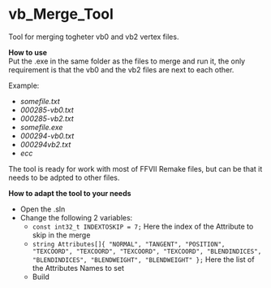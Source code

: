# vb_Merge_Tool

Tool for merging togheter vb0 and vb2 vertex files.  

**How to use**  
Put the .exe in the same folder as the files to merge and run it, the only requirement is that the vb0 and the vb2 files are next to each other.  

Example:  
- *somefile.txt*
- *000285-vb0.txt*
- *000285-vb2.txt*
- *somefile.exe*
- *000294-vb0.txt*
- *000294vb2.txt*
- *ecc*

The tool is ready for work with most of FFVII Remake files, but can be that it needs to be adpted to other files.

**How to adapt the tool to your needs**  
- Open the .sln
- Change the following 2 variables:
  - ``` const int32_t INDEXTOSKIP = 7; ``` Here the index of the Attribute to skip in the merge
  - ``` string Attributes[]{ "NORMAL", "TANGENT", "POSITION", "TEXCOORD", "TEXCOORD", "TEXCOORD", "TEXCOORD", "BLENDINDICES", "BLENDINDICES", "BLENDWEIGHT", "BLENDWEIGHT" }; ``` Here the list of the Attributes Names to set
  - Build
